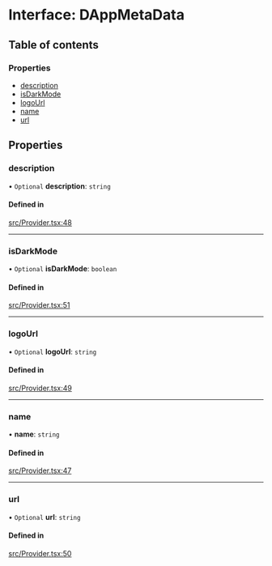 # Interface: DAppMetaData

## Table of contents

### Properties

- [description](../wiki/DAppMetaData#description)
- [isDarkMode](../wiki/DAppMetaData#isdarkmode)
- [logoUrl](../wiki/DAppMetaData#logourl)
- [name](../wiki/DAppMetaData#name)
- [url](../wiki/DAppMetaData#url)

## Properties

### description

• `Optional` **description**: `string`

#### Defined in

[src/Provider.tsx:48](https://github.com/thirdweb-dev/react/blob/b4c1a4d/src/Provider.tsx#L48)

___

### isDarkMode

• `Optional` **isDarkMode**: `boolean`

#### Defined in

[src/Provider.tsx:51](https://github.com/thirdweb-dev/react/blob/b4c1a4d/src/Provider.tsx#L51)

___

### logoUrl

• `Optional` **logoUrl**: `string`

#### Defined in

[src/Provider.tsx:49](https://github.com/thirdweb-dev/react/blob/b4c1a4d/src/Provider.tsx#L49)

___

### name

• **name**: `string`

#### Defined in

[src/Provider.tsx:47](https://github.com/thirdweb-dev/react/blob/b4c1a4d/src/Provider.tsx#L47)

___

### url

• `Optional` **url**: `string`

#### Defined in

[src/Provider.tsx:50](https://github.com/thirdweb-dev/react/blob/b4c1a4d/src/Provider.tsx#L50)
